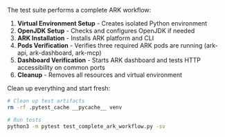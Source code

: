 The test suite performs a complete ARK workflow:
1. **Virtual Environment Setup** - Creates isolated Python environment
2. **OpenJDK Setup** - Checks and configures OpenJDK if needed
3. **ARK Installation** - Installs ARK platform and CLI
4. **Pods Verification** - Verifies three required ARK pods are running (ark-api, ark-dashboard, ark-mcp)
5. **Dashboard Verification** - Starts ARK dashboard and tests HTTP accessibility on common ports
6. **Cleanup** - Removes all resources and virtual environment


Clean up everything and start fresh:
```bash
# Clean up test artifacts
rm -rf .pytest_cache __pycache__ venv

# Run tests
python3 -m pytest test_complete_ark_workflow.py -sv